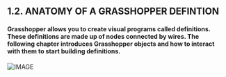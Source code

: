 ## 1.2. ANATOMY OF A GRASSHOPPER DEFINTION

#### Grasshopper allows you to create visual programs called definitions. These definitions are made up of nodes connected by wires. The following chapter introduces Grasshopper objects and how to interact with them to start building definitions.

![IMAGE](images/1-2/1-2_001-anatomy-of-definition.png)
